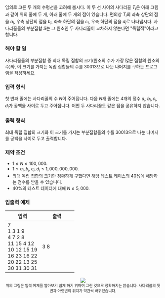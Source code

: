 임의로 고른 두 개의 수평선을 고려해 봅시다. 이 두 선 사이의 사다리꼴 $T_{i}$은 아래 그림과 같이 위의 줄에 두 개, 아래 줄에 두 개의 점이 있습니다. 편의상 $T_{i}$의 좌측 상단의 점을 $a_{i}$, 우측 상단의 점을 $b_{i}$, 좌측 하단의 점을 $c_{i}$, 우측 하단의 점을 $d_{i}$로 나타냅시다. 사다리꼴들의 부분집합 $S$는 그 원소인 두 사다리꼴이 교차하지 않는다면 "독립적"이라고 합니다.

### 해야 할 일

사다리꼴들의 부분집합 중 최대 독립 집합의 크기(원소의 수가 가장 많은 집합의 원소의 수)와, 이 크기를 가지는 독립 집합들의 수를 30013으로 나눈 나머지를 구하는 프로그램을 작성하세요.

### 입력 형식

첫 번째 줄에는 사다리꼴의 수 $N$이 주어집니다. 다음 $N$개 줄에는 4개의 정수 $a_{i}, b_{i}, c_{i}, d_{i}$가 공백을 사이로 두고 주어집니다. 어떤 두 사다리꼴도 같은 점을 공유하지 않습니다.

### 출력 형식

최대 독립 집합의 크기와 이 크기를 가지는 부분집합들의 수를 30013으로 나눈 나머지를 공백을 사이로 두고 출력합니다.

### 제약 조건

* $1 \le N \le 100,000.$
* $1 \le a_{i}, b_{i}, c_{i}, d_{i} \le 1,000,000,000.$
* 최대 독립 집합의 크기만 정확하게 구했다면 해당 테스트 케이스의 40%에 해당하는 점수를 받을 수 있습니다.
* 40%의 테스트 데이터에 대해 $N \le 5,000.$

### 입출력 예제

<table class='table table-bordered table-condensed'>
 <thead>
  <tr>
   <th>입력</th>
   <th>출력</th>
  </tr>
 </thead>
 <tbody>
  <tr>
   <td style="width: 50%;" class="code-font">7<br/>
1 3 1 9<br/>
4 7 2 8<br/>
11 15 4 12<br/>
10 12 15 19<br/>
16 23 16 22<br/>
20 22 13 25<br/>
30 31 30 31</td>
   <td class="code-font">3 8</td>
  </tr>
 </tbody>
</table>

<div style="text-align: center">
 <img src="https://s3.ap-northeast-2.amazonaws.com/oj.uz/old/balkan11_trapezoid/pic1.png"/>
 <div style="font-size: 12px;">위의 그림은 입력 예제를 알아보기 쉽게 하기 위하여 그린 것으로 정확하지는 않습니다. 사다리꼴의 윗변과 아랫변의 위치가 약간씩 바뀌었습니다.</div>
</div>